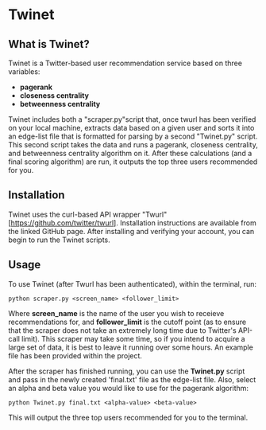 # Twinet

## What is Twinet?

Twinet is a Twitter-based user recommendation service based on three variables:
- **pagerank**
- **closeness centrality**
- **betweenness centrality**

Twinet includes both a "scraper.py"script that, once twurl has been verified on your local machine, extracts data based on a given user and sorts it into an edge-list file that is formatted for parsing by a second "Twinet.py" script. This second script takes the data and runs a pagerank, closeness centrality, and betweenness centrality algorithm on it. After these calculations (and a final scoring algorithm) are run, it outputs the top three users recommended for you.

## Installation

Twinet uses the curl-based API wrapper "Twurl" [https://github.com/twitter/twurl]. Installation instructions are available from the linked GitHub page. After installing and verifying your account, you can begin to run the Twinet scripts.

## Usage

To use Twinet (after Twurl has been authenticated), within the terminal, run:

`python scraper.py <screen_name> <follower_limit>`

Where **screen_name** is the name of the user you wish to receieve recommendations for, and **follower_limit** is the cutoff point (as to ensure that the scraper does not take an extremely long time due to Twitter's API-call limit). This scraper may take some time, so if you intend to acquire a large set of data, it is best to leave it running over some hours. An example file has been provided within the project.

After the scraper has finished running, you can use the **Twinet.py** script and pass in the newly created 'final.txt' file as the edge-list file. Also, select an alpha and beta value you would like to use for the pagerank algorithm:

`python Twinet.py final.txt <alpha-value> <beta-value>`

This will output the three top users recommended for you to the terminal.
